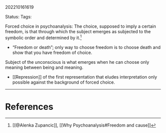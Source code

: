 202210161619

Status: 
Tags: 

Forced choice in psychoanalysis: The choice, supposed to imply a certain freedom, is that through which the subject emerges as subjected to the symbolic order and determined by it.[^1]
* “Freedom or death”; only way to choose freedom is to choose death and show that you have freedom of choice.

Subject of the unconscious is what emerges when he can choose only meaning between being and meaning.
* [[Repression]] of the first representation that eludes interpretation only possible against the background of forced choice.


---
# References

[^1]: [[@Alenka Zupancic]], [[Why Psychoanalysis#Freedom and cause]]
